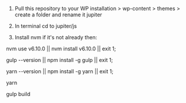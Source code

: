 1. Pull this repository to your WP installation > wp-content > themes > create a folder and rename it jupiter

2. In terminal cd to jupiter/js

3. Install nvm if it's not already then:

nvm use v6.10.0 || nvm install v6.10.0 || exit 1;

gulp --version || npm install -g gulp || exit 1;

yarn --version || npm install -g yarn || exit 1;

yarn

gulp build 
